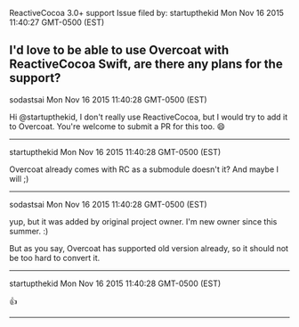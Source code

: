 ReactiveCocoa 3.0+ support
Issue filed by: startupthekid
Mon Nov 16 2015 11:40:27 GMT-0500 (EST)

I'd love to be able to use Overcoat with ReactiveCocoa Swift, are there any plans for the support?
-------------------------------------------------------------------------------
sodastsai
Mon Nov 16 2015 11:40:28 GMT-0500 (EST)

Hi @startupthekid, I don't really use ReactiveCocoa, but I would try to add it to Overcoat. 
You're welcome to submit a PR for this too. :smile: 

-------------------------------------------------------------------------------
startupthekid
Mon Nov 16 2015 11:40:28 GMT-0500 (EST)

Overcoat already comes with RC as a submodule doesn't it? And maybe I will ;)

-------------------------------------------------------------------------------
sodastsai
Mon Nov 16 2015 11:40:28 GMT-0500 (EST)

yup, but it was added by original project owner. 
I'm new owner since this summer. :)

But as you say, Overcoat has supported old version already, so it should not be too hard to convert it.

-------------------------------------------------------------------------------
startupthekid
Mon Nov 16 2015 11:40:28 GMT-0500 (EST)

:+1: 

-------------------------------------------------------------------------------